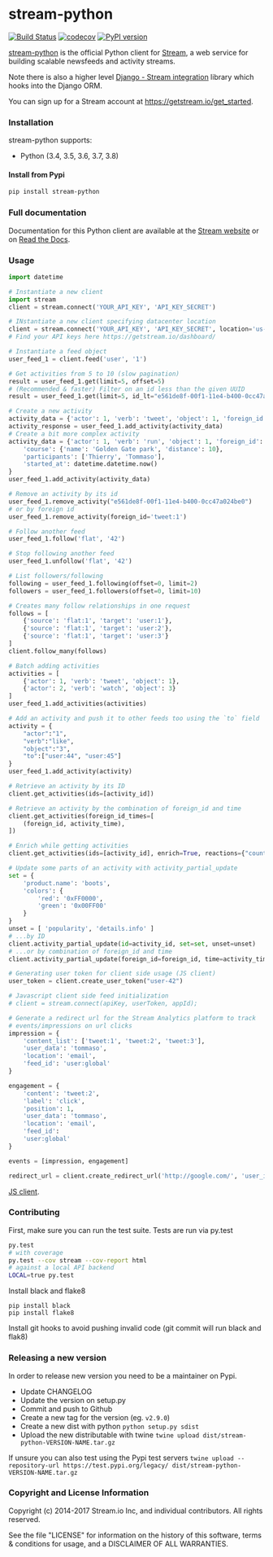 stream-python
=============

[![Build Status](https://travis-ci.org/GetStream/stream-python.svg?branch=master)](https://travis-ci.org/GetStream/stream-python) [![codecov](https://codecov.io/gh/GetStream/stream-python/branch/master/graph/badge.svg)](https://codecov.io/gh/GetStream/stream-python) [![PyPI version](https://badge.fury.io/py/stream-python.svg)](http://badge.fury.io/py/stream-python)

[stream-python](https://github.com/GetStream/stream-python) is the official Python client for [Stream](https://getstream.io/), a web service for building scalable newsfeeds and activity streams.

Note there is also a higher level [Django - Stream integration](https://github.com/getstream/stream-django) library which hooks into the Django ORM.

You can sign up for a Stream account at https://getstream.io/get_started.

### Installation

stream-python supports:

- Python (3.4, 3.5, 3.6, 3.7, 3.8)

#### Install from Pypi

```bash
pip install stream-python
```

### Full documentation

Documentation for this Python client are available at the [Stream website](https://getstream.io/docs/?language=python) or on [Read the Docs](http://stream-python.readthedocs.org/en/latest/).

### Usage

```python
import datetime

# Instantiate a new client
import stream
client = stream.connect('YOUR_API_KEY', 'API_KEY_SECRET')

# INstantiate a new client specifying datacenter location
client = stream.connect('YOUR_API_KEY', 'API_KEY_SECRET', location='us-east')
# Find your API keys here https://getstream.io/dashboard/

# Instantiate a feed object
user_feed_1 = client.feed('user', '1')

# Get activities from 5 to 10 (slow pagination)
result = user_feed_1.get(limit=5, offset=5)
# (Recommended & faster) Filter on an id less than the given UUID
result = user_feed_1.get(limit=5, id_lt="e561de8f-00f1-11e4-b400-0cc47a024be0")

# Create a new activity
activity_data = {'actor': 1, 'verb': 'tweet', 'object': 1, 'foreign_id': 'tweet:1'}
activity_response = user_feed_1.add_activity(activity_data)
# Create a bit more complex activity
activity_data = {'actor': 1, 'verb': 'run', 'object': 1, 'foreign_id': 'run:1',
	'course': {'name': 'Golden Gate park', 'distance': 10},
	'participants': ['Thierry', 'Tommaso'],
	'started_at': datetime.datetime.now()
}
user_feed_1.add_activity(activity_data)

# Remove an activity by its id
user_feed_1.remove_activity("e561de8f-00f1-11e4-b400-0cc47a024be0")
# or by foreign id
user_feed_1.remove_activity(foreign_id='tweet:1')

# Follow another feed
user_feed_1.follow('flat', '42')

# Stop following another feed
user_feed_1.unfollow('flat', '42')

# List followers/following
following = user_feed_1.following(offset=0, limit=2)
followers = user_feed_1.followers(offset=0, limit=10)

# Creates many follow relationships in one request
follows = [
    {'source': 'flat:1', 'target': 'user:1'},
    {'source': 'flat:1', 'target': 'user:2'},
    {'source': 'flat:1', 'target': 'user:3'}
]
client.follow_many(follows)

# Batch adding activities
activities = [
	{'actor': 1, 'verb': 'tweet', 'object': 1},
	{'actor': 2, 'verb': 'watch', 'object': 3}
]
user_feed_1.add_activities(activities)

# Add an activity and push it to other feeds too using the `to` field
activity = {
    "actor":"1",
    "verb":"like",
    "object":"3",
    "to":["user:44", "user:45"]
}
user_feed_1.add_activity(activity)

# Retrieve an activity by its ID
client.get_activities(ids=[activity_id])

# Retrieve an activity by the combination of foreign_id and time
client.get_activities(foreign_id_times=[
    (foreign_id, activity_time),
])

# Enrich while getting activities
client.get_activities(ids=[activity_id], enrich=True, reactions={"counts": True})

# Update some parts of an activity with activity_partial_update
set = {
    'product.name': 'boots',
    'colors': {
        'red': '0xFF0000',
        'green': '0x00FF00'
    }
}
unset = [ 'popularity', 'details.info' ]
# ...by ID
client.activity_partial_update(id=activity_id, set=set, unset=unset)
# ...or by combination of foreign_id and time
client.activity_partial_update(foreign_id=foreign_id, time=activity_time, set=set, unset=unset)

# Generating user token for client side usage (JS client)
user_token = client.create_user_token("user-42")

# Javascript client side feed initialization
# client = stream.connect(apiKey, userToken, appId);

# Generate a redirect url for the Stream Analytics platform to track
# events/impressions on url clicks
impression = {
    'content_list': ['tweet:1', 'tweet:2', 'tweet:3'],
    'user_data': 'tommaso',
    'location': 'email',
    'feed_id': 'user:global'
}

engagement = {
    'content': 'tweet:2',
    'label': 'click',
    'position': 1,
    'user_data': 'tommaso',
    'location': 'email',
    'feed_id':
    'user:global'
}

events = [impression, engagement]

redirect_url = client.create_redirect_url('http://google.com/', 'user_id', events)
```

[JS client](http://github.com/getstream/stream-js).

### Contributing

First, make sure you can run the test suite. Tests are run via py.test

```bash
py.test
# with coverage
py.test --cov stream --cov-report html
# against a local API backend
LOCAL=true py.test
```

Install black and flake8

```
pip install black
pip install flake8
```

Install git hooks to avoid pushing invalid code (git commit will run black and flak8)

### Releasing a new version

In order to release new version you need to be a maintainer on Pypi.

- Update CHANGELOG
- Update the version on setup.py
- Commit and push to Github
- Create a new tag for the version (eg. `v2.9.0`)
- Create a new dist with python `python setup.py sdist`
- Upload the new distributable with twine `twine upload dist/stream-python-VERSION-NAME.tar.gz`

If unsure you can also test using the Pypi test servers `twine upload --repository-url https://test.pypi.org/legacy/ dist/stream-python-VERSION-NAME.tar.gz`

### Copyright and License Information

Copyright (c) 2014-2017 Stream.io Inc, and individual contributors. All rights reserved.

See the file "LICENSE" for information on the history of this software, terms & conditions for usage, and a DISCLAIMER OF ALL WARRANTIES.
